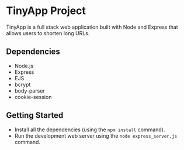 # TinyApp Project

TinyApp is a full stack web application built with Node and Express that allows users to shorten long URLs.

## Dependencies
- Node.js
- Express
- EJS
- bcrypt
- body-parser
- cookie-session

## Getting Started
- Install all the dependencies (using the `npm install` command).
- Run the development web server using the `node express_server.js` command.
